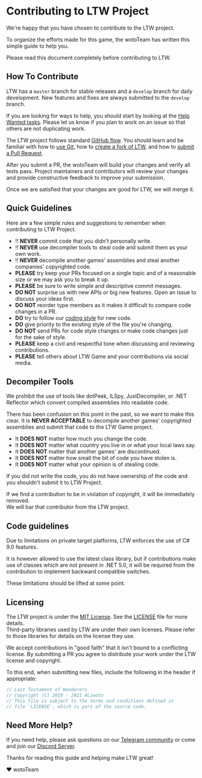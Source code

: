 # Contributing to LTW Project

We're happy that you have chosen to contribute to the LTW project.

To organize the efforts made for this game, the wotoTeam has written this simple guide to help you.

Please read this document completely before contributing to LTW.


## How To Contribute

LTW has a `master` branch for stable releases and a `develop` branch for daily development.  New features and fixes are always submitted to the `develop` branch.

If you are looking for ways to help, you should start by looking at the [Help Wanted tasks](https://github.com/ALiwoto/LTW/issues?q=is%3Aissue+is%3Aopen+label%3A%22Help+Wanted%22).  Please let us know if you plan to work on an issue so that others are not duplicating work.

The LTW project follows standard [GitHub flow](https://guides.github.com/introduction/flow/index.html).  You should learn and be familiar with how to [use Git](https://help.github.com/articles/set-up-git/), how to [create a fork of LTW](https://help.github.com/articles/fork-a-repo/), and how to [submit a Pull Request](https://help.github.com/articles/using-pull-requests/).

After you submit a PR, the wotoTeam will build your changes and verify all tests pass.  Project maintainers and contributors will review your changes and provide constructive feedback to improve your submission.

Once we are satisfied that your changes are good for LTW, we will merge it.


## Quick Guidelines

Here are a few simple rules and suggestions to remember when contributing to LTW Project.

* :bangbang: **NEVER** commit code that you didn't personally write.
* :bangbang: **NEVER** use decompiler tools to steal code and submit them as your own work.
* :bangbang: **NEVER** decompile another games' assemblies and steal another companies' copyrighted code.
* **PLEASE** try keep your PRs focused on a single topic and of a reasonable size or we may ask you to break it up.
* **PLEASE** be sure to write simple and descriptive commit messages.
* **DO NOT** surprise us with new APIs or big new features. Open an issue to discuss your ideas first.
* **DO NOT** reorder type members as it makes it difficult to compare code changes in a PR.
* **DO** try to follow our [coding style](CODESTYLE.md) for new code.
* **DO** give priority to the existing style of the file you're changing.
* **DO NOT** send PRs for code style changes or make code changes just for the sake of style.
* **PLEASE** keep a civil and respectful tone when discussing and reviewing contributions.
* **PLEASE** tell others about LTW Game and your contributions via social media.


## Decompiler Tools

We prohibit the use of tools like dotPeek, ILSpy, JustDecompiler, or .NET Reflector which convert compiled assemblies into readable code.

There has been confusion on this point in the past, so we want to make this clear.  It is **NEVER ACCEPTABLE** to decompile another games' copyrighted assemblies and submit that code to the LTW Game project.

* It **DOES NOT** matter how much you change the code.
* It **DOES NOT** matter what country you live in or what your local laws say.  
* It **DOES NOT** matter that another games' are discontinued.  
* It **DOES NOT** matter how small the bit of code you have stolen is.  
* It **DOES NOT** matter what your opinion is of stealing code.

If you did not write the code, you do not have ownership of the code and you shouldn't submit it to LTW Project.

If we find a contribution to be in violation of copyright, it will be immediately removed.  
We will bar that contributor from the LTW project.

## Code guidelines

Due to limitations on private target platforms, LTW enforces the use of C# 9.0 features.

It is however allowed to use the latest class library, but if contributions make use of classes which are not present in .NET 5.0, it will be required from the contribution to implement backward compatible switches.

These limitations should be lifted at some point.

## Licensing

The LTW project is under the [MIT License](https://opensource.org/licenses/MIT). 
See the [LICENSE](LICENSE) file for more details.  
Third-party libraries used by LTW are under their own licenses.  Please refer to those libraries for details on the license they use.

We accept contributions in "good faith" that it isn't bound to a conflicting license.  By submitting a PR you agree to distribute your work under the LTW license and copyright.

To this end, when submitting new files, include the following in the header if appropriate:
```csharp
// Last Testament of Wanderers 
// Copyright (C) 2019 - 2021 ALiwoto
// This file is subject to the terms and conditions defined in
// file 'LICENSE', which is part of the source code.
```

## Need More Help?

If you need help, please ask questions on our [Telegram community](https://t.me/LTW_Game) 
or come and join our [Discord Server](https://discord.gg/Nxd9xs4PbN).


Thanks for reading this guide and helping make LTW great!

 :heart: wotoTeam
